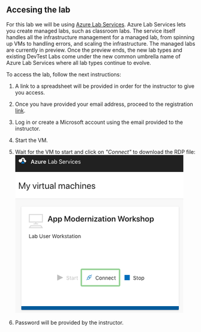## Accesing the lab

For this lab we will be using [Azure Lab Services](https://azure.microsoft.com/en-us/services/lab-services/). Azure Lab Services lets you create managed labs, such as classroom labs. The service itself handles all the infrastructure management for a managed lab, from spinning up VMs to handling errors, and scaling the infrastructure. The managed labs are currently in preview. Once the preview ends, the new lab types and existing DevTest Labs come under the new common umbrella name of Azure Lab Services where all lab types continue to evolve.

To access the lab, follow the next instructions:

  1. A link to a spreadsheet will be provided in order for the instructor to give you access.
  2. Once you have provided your email address, proceed to the registration [link](https://labs.azure.com/register/twicikme).
  3. Log in or create a Microsoft account using the email provided to the instructor.
  4. Start the VM.
  5. Wait for the VM to start and click on *"Connect"* to download the RDP file:
  ![alt text](img/connect_vm.png)
  
  6. Password will be provided by the instructor.